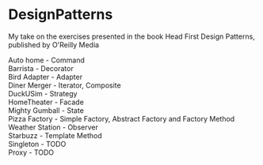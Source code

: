 # DesignPatterns
My take on the exercises presented in the book Head First Design Patterns, published by O'Reilly Media

Auto home - Command <br />
Barrista - Decorator <br />
Bird Adapter - Adapter <br />
Diner Merger - Iterator, Composite <br />
DuckUSim - Strategy <br />
HomeTheater - Facade <br />
Mighty Gumball - State <br />
Pizza Factory - Simple Factory, Abstract Factory and Factory Method <br />
Weather Station - Observer <br />
Starbuzz - Template Method <br />
Singleton - TODO <br />
Proxy - TODO <br />
